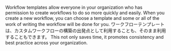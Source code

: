 Workflow templates allow everyone in your organization who has permission to create workflows to do so more quickly and easily. When you create a new workflow, you can choose a template and some or all of the work of writing the workflow will be done for you. ワークフローテンプレートは、カスタムワークフローの構築の出発点として利用することも、そのまま利用することもできます。 This not only saves time, it promotes consistency and best practice across your organization.
